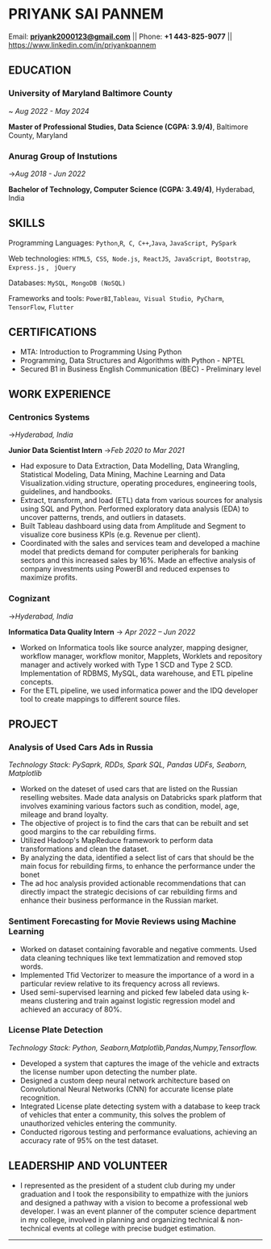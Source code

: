 # **PRIYANK SAI PANNEM**

Email: **<priyank2000123@gmail.com>** || Phone: **+1 443-825-9077** ||  https://www.linkedin.com/in/priyankpannem 

## EDUCATION

### University of Maryland Baltimore County

~ _Aug 2022 - May 2024_

**Master of Professional Studies, Data Science (CGPA: 3.9/4)**,  Baltimore County, Maryland

### Anurag Group of Instutions

->_Aug 2018 - Jun 2022_

**Bachelor of Technology, Computer Science (CGPA: 3.49/4)**,  Hyderabad, India

## SKILLS
Programming Languages: 	`Python`,`R`,` C`,` C++`,`Java`, `JavaScript`,` PySpark`

Web technologies:	`HTML5`,` CSS`,` Node.js`,` ReactJS`,` JavaScript`,` Bootstrap`,` Express.js` , ` jQuery`

Databases:	`MySQL`,` MongoDB (NoSQL)`

Frameworks and tools: 	`PowerBI`,`Tableau`,` Visual Studio`,` PyCharm`, `TensorFlow`, `Flutter`

## CERTIFICATIONS
- MTA: Introduction to Programming Using Python
- Programming, Data Structures and Algorithms with Python - NPTEL
- Secured B1 in Business English Communication (BEC) - Preliminary level


## WORK EXPERIENCE

### Centronics Systems
->_Hyderabad, India_

**Junior Data Scientist Intern**
->_Feb 2020 to Mar 2021_

- Had exposure to Data Extraction, Data Modelling, Data Wrangling, Statistical Modeling, Data Mining, Machine Learning and Data Visualization.viding structure, operating procedures, engineering tools, guidelines, and handbooks.
- Extract, transform, and load (ETL) data from various sources for analysis using SQL and Python. Performed exploratory data analysis (EDA) to uncover patterns, trends, and outliers in datasets.
- Built Tableau dashboard using data from Amplitude and Segment to visualize core business KPIs (e.g. Revenue per client).
-  Coordinated with the sales and services team and developed a machine model that predicts demand for computer peripherals for banking sectors and this increased sales by 16%. Made an effective analysis of company investments using PowerBI and reduced expenses to maximize profits.


### Cognizant
->_Hyderabad, India_

**Informatica Data Quality Intern**
-> _Apr 2022 – Jun 2022_

- Worked on Informatica tools like source analyzer, mapping designer, workflow manager, workflow monitor, Mapplets, Worklets and repository manager and actively worked with Type 1 SCD and Type 2 SCD. Implementation of RDBMS, MySQL, data warehouse, and ETL pipeline concepts.  
- For the ETL pipeline, we used informatica power and the IDQ developer tool to create mappings to different source files.


## PROJECT

### Analysis of Used Cars Ads in Russia 
_Technology Stack: PySaprk, RDDs, Spark SQL, Pandas UDFs, Seaborn, Matplotlib_
- Worked on the dateset of used cars that are listed on the Russian reselling websites. Made data analysis on Databricks spark platform that involves 
examining various factors such as condition, model, age, mileage and brand loyalty. 
- The objective of project is to find the cars that can be rebuilt and set good margins to the car rebuilding firms. 
- Utilized Hadoop's MapReduce framework to perform data transformations and clean the dataset. 
- By analyzing the data, identified a select list of cars that should be the main focus for rebuilding firms, to enhance the performance under the bonet 
- The ad hoc analysis provided actionable recommendations that can directly impact the strategic decisions of car rebuilding firms and enhance their 	business performance in the Russian market.


### Sentiment Forecasting for Movie Reviews using Machine Learning

- Worked on dataset containing favorable and negative comments. Used data cleaning techniques like text lemmatization and removed stop words.
- Implemented Tfid Vectorizer to measure the importance of a word in a particular review relative to its frequency across all reviews.
- Used semi-supervised learning and picked few labeled data using k-means clustering and train against logistic regression model and achieved an accuracy of 80%.

### License Plate Detection	
_Technology Stack: Python, Seaborn,Matplotlib,Pandas,Numpy,Tensorflow._

- Developed a system that captures the image of the vehicle and extracts the license number upon detecting the number plate. 
- Designed a custom deep neural network architecture based on Convolutional Neural Networks (CNN) for accurate license plate recognition.
- Integrated License plate detecting system with a database to keep track of vehicles that enter a community, this solves the problem of unauthorized vehicles entering the community. 
- Conducted rigorous testing and performance evaluations, achieving an accuracy rate of 95% on the test dataset.

## LEADERSHIP AND VOLUNTEER
- I represented as the president of a student club during my under graduation and I took the responsibility to empathize with the juniors and designed a pathway with a vision to become a professional web developer. I was an event planner of the computer science department in my college, involved in planning and organizing technical & non-technical events at college with precise budget estimation.


---

